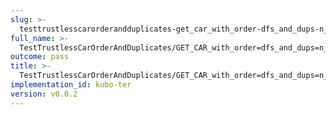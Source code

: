 ```yaml
---
slug: >-
  testtrustlesscarorderandduplicates-get_car_with_order-dfs_and_dups-n_of_unixfs_directory_with_duplicate_files-header_content-type#02
full_name: >-
  TestTrustlessCarOrderAndDuplicates/GET_CAR_with_order=dfs_and_dups=n_of_UnixFS_Directory_With_Duplicate_Files/Header_Content-Type#02
outcome: pass
title: >-
  TestTrustlessCarOrderAndDuplicates/GET_CAR_with_order=dfs_and_dups=n_of_UnixFS_Directory_With_Duplicate_Files/Header_Content-Type#02
implementation_id: kubo-ter
version: v0.0.2
---
```


